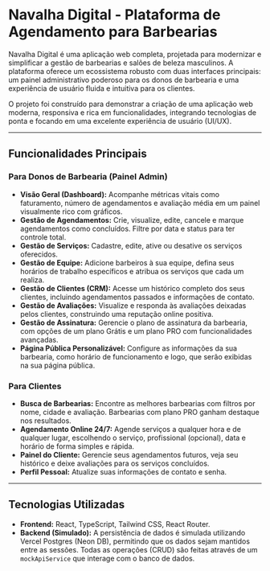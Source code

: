 # Navalha Digital - Plataforma de Agendamento para Barbearias

Navalha Digital é uma aplicação web completa, projetada para modernizar e simplificar a gestão de barbearias e salões de beleza masculinos. A plataforma oferece um ecossistema robusto com duas interfaces principais: um painel administrativo poderoso para os donos de barbearia e uma experiência de usuário fluida e intuitiva para os clientes.

O projeto foi construído para demonstrar a criação de uma aplicação web moderna, responsiva e rica em funcionalidades, integrando tecnologias de ponta e focando em uma excelente experiência de usuário (UI/UX).

---

## Funcionalidades Principais

### Para Donos de Barbearia (Painel Admin)
- **Visão Geral (Dashboard):** Acompanhe métricas vitais como faturamento, número de agendamentos e avaliação média em um painel visualmente rico com gráficos.
- **Gestão de Agendamentos:** Crie, visualize, edite, cancele e marque agendamentos como concluídos. Filtre por data e status para ter controle total.
- **Gestão de Serviços:** Cadastre, edite, ative ou desative os serviços oferecidos.
- **Gestão de Equipe:** Adicione barbeiros à sua equipe, defina seus horários de trabalho específicos e atribua os serviços que cada um realiza.
- **Gestão de Clientes (CRM):** Acesse um histórico completo dos seus clientes, incluindo agendamentos passados e informações de contato.
- **Gestão de Avaliações:** Visualize e responda às avaliações deixadas pelos clientes, construindo uma reputação online positiva.
- **Gestão de Assinatura:** Gerencie o plano de assinatura da barbearia, com opções de um plano Grátis e um plano PRO com funcionalidades avançadas.
- **Página Pública Personalizável:** Configure as informações da sua barbearia, como horário de funcionamento e logo, que serão exibidas na sua página pública.

### Para Clientes
- **Busca de Barbearias:** Encontre as melhores barbearias com filtros por nome, cidade e avaliação. Barbearias com plano PRO ganham destaque nos resultados.
- **Agendamento Online 24/7:** Agende serviços a qualquer hora e de qualquer lugar, escolhendo o serviço, profissional (opcional), data e horário de forma simples e rápida.
- **Painel do Cliente:** Gerencie seus agendamentos futuros, veja seu histórico e deixe avaliações para os serviços concluídos.
- **Perfil Pessoal:** Atualize suas informações de contato e senha.

---

## Tecnologias Utilizadas
- **Frontend:** React, TypeScript, Tailwind CSS, React Router.
- **Backend (Simulado):** A persistência de dados é simulada utilizando Vercel Postgres (Neon DB), permitindo que os dados sejam mantidos entre as sessões. Todas as operações (CRUD) são feitas através de um `mockApiService` que interage com o banco de dados.
